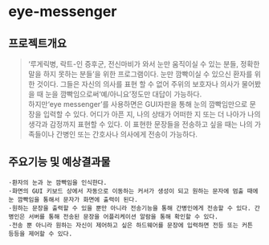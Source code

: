 # eye-messenger
## 프로젝트개요
>‘루게릭병, 락트-인 증후군, 전신마비가 와서 눈만 움직이실 수 있는 분들,  정확한 말을 하지 못하는 분들’을 위한 프로그램이다. 눈만 깜빡이실 수 있으신 환자를 위한 것이다. 그들은 자신의 의사를 표현 할 수 없어 주위의 보호자나 의사가 물어봤을 때 눈을 깜빡임으로써‘예/아니요’정도만 대답이 가능하다.  
>  하지만‘eye messenger’를 사용하면은 GUI자판을 통해 눈의 깜빡임만으로 문장을 입력할 수 있다. 어디가 아픈 지, 나의 상태가 어떠한 지 또는 더 나아가 나의 생각과 감정까지 표현할 수 있다. 이 표현한 문장들을 전송하고 싶을 때는 나의 가족들이나 간병인 또는 간호사나 의사에게 전송이 가능하다. 


## 주요기능 및 예상결과물
    ·환자의 눈과 눈 깜빡임을 인식한다. 
    ·화면의 GUI 키보드 상에서 자동으로 이동하는 커서가 생성이 되고 원하는 문자에 멈출 때에 눈 깜빡임을 통해서 문자가 화면에 출력이 된다. 
    ·원하는 문장을 출력할 수 있을 뿐만 아니라 전송기능을 통해 간병인에게 전송할 수 있다. 간병인은 서버를 통해 전송된 문장을 어플리케이션 알람을 통해 확인할 수 있다. 
    ·전송 뿐 아니라 원하는 자신이 제어하고 싶은 하드웨어를 문장에 입력하면 전등 또는 커튼 등등을 제어할 수 있다. 
